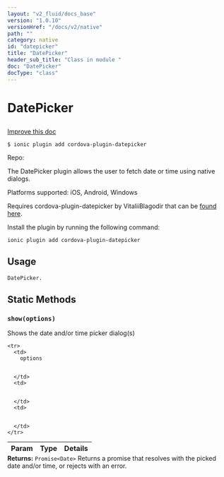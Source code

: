 ```yaml
---
layout: "v2_fluid/docs_base"
version: "1.0.10"
versionHref: "/docs/v2/native"
path: ""
category: native
id: "datepicker"
title: "DatePicker"
header_sub_title: "Class in module "
doc: "DatePicker"
docType: "class"
---
```









<h1 class="api-title">


DatePicker






</h1>

<a class="improve-v2-docs" href='http://github.com/driftyco/ionic-native/edit/master/src/plugins/datepicker.ts#L0'>
Improve this doc
</a>





<!-- decorators -->

<pre><code>$ ionic plugin add cordova-plugin-datepicker</code></pre>
<p>Repo:
<a href="">

</a>
</p>

<!-- description -->

<p>The DatePicker plugin allows the user to fetch date or time using native dialogs.</p>
<p>Platforms supported: iOS, Android, Windows</p>
<p>Requires cordova-plugin-datepicker by VitaliiBlagodir that can be <a href="https://github.com/VitaliiBlagodir/cordova-plugin-datepicker">found here</a>.</p>
<p>Install the plugin by running the following command:</p>
<pre><code class="lang-shell">ionic plugin add cordova-plugin-datepicker
</code></pre>

<!-- @usage tag -->

<h2>Usage</h2>

<pre><code class="lang-js">DatePicker.
</code></pre>




<!-- @property tags -->
<h2>Static Methods</h2>
<div id="show"></div>
<h3><code>show(options)</code>
  
</h3>

Shows the date and/or time picker dialog(s)


<table class="table param-table" style="margin:0;">
  <thead>
    <tr>
      <th>Param</th>
      <th>Type</th>
      <th>Details</th>
    </tr>
  </thead>
  <tbody>
    
    <tr>
      <td>
        options
        
        
      </td>
      <td>
        
  
      </td>
      <td>
        
        
      </td>
    </tr>
    
  </tbody>
</table>





<div class="return-value" markdown="1">
<i class="icon ion-arrow-return-left"></i>
<b>Returns:</b> 
  <code>Promise&lt;Date&gt;</code> Returns a promise that resolves with the picked date and/or time, or rejects with an error.
</div>




<!-- methods on the class --><!-- related link --><!-- end content block -->


<!-- end body block -->

